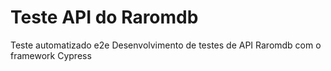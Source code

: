 # Teste API do Raromdb
Teste automatizado e2e 
Desenvolvimento de testes de API Raromdb com o framework Cypress
